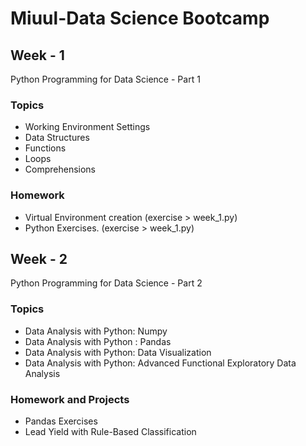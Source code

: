 # Miuul-Data Science Bootcamp

## Week - 1 
Python Programming for Data Science - Part 1
### Topics
- Working Environment Settings
- Data Structures
- Functions
- Loops
- Comprehensions
### Homework
- Virtual Environment creation (exercise > week_1.py)
- Python Exercises. (exercise > week_1.py)

## Week - 2 
Python Programming for Data Science - Part 2
### Topics
- Data Analysis with Python: Numpy
- Data Analysis with Python : Pandas
- Data Analysis with Python: Data Visualization
- Data Analysis with Python: Advanced Functional Exploratory Data Analysis
### Homework and Projects
- Pandas Exercises
- Lead Yield with Rule-Based Classification
